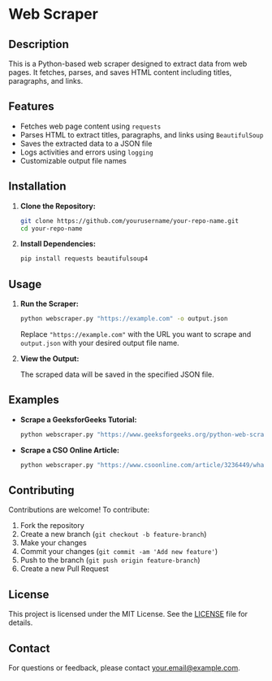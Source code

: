 # Web Scraper

## Description

This is a Python-based web scraper designed to extract data from web pages. It fetches, parses, and saves HTML content including titles, paragraphs, and links.

## Features

- Fetches web page content using `requests`
- Parses HTML to extract titles, paragraphs, and links using `BeautifulSoup`
- Saves the extracted data to a JSON file
- Logs activities and errors using `logging`
- Customizable output file names

## Installation

1. **Clone the Repository:**

    ```bash
    git clone https://github.com/yourusername/your-repo-name.git
    cd your-repo-name
    ```

2. **Install Dependencies:**

    ```bash
    pip install requests beautifulsoup4
    ```

## Usage

1. **Run the Scraper:**

    ```bash
    python webscraper.py "https://example.com" -o output.json
    ```

    Replace `"https://example.com"` with the URL you want to scrape and `output.json` with your desired output file name.

2. **View the Output:**

    The scraped data will be saved in the specified JSON file.

## Examples

- **Scrape a GeeksforGeeks Tutorial:**

    ```bash
    python webscraper.py "https://www.geeksforgeeks.org/python-web-scraping-tutorial/" -o output_geeksforgeeks.json
    ```

- **Scrape a CSO Online Article:**

    ```bash
    python webscraper.py "https://www.csoonline.com/article/3236449/what-is-cybersecurity.html" -o cybersecurity_output.json
    ```

## Contributing

Contributions are welcome! To contribute:

1. Fork the repository
2. Create a new branch (`git checkout -b feature-branch`)
3. Make your changes
4. Commit your changes (`git commit -am 'Add new feature'`)
5. Push to the branch (`git push origin feature-branch`)
6. Create a new Pull Request

## License

This project is licensed under the MIT License. See the [LICENSE](LICENSE) file for details.

## Contact

For questions or feedback, please contact [your.email@example.com](mailto:your.email@example.com).
